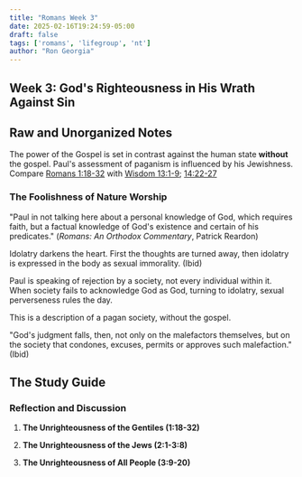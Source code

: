```yaml
---
title: "Romans Week 3"
date: 2025-02-16T19:24:59-05:00
draft: false
tags: ['romans', 'lifegroup', 'nt']
author: "Ron Georgia"
---
```


## Week 3: God's Righteousness in His Wrath Against Sin

## Raw and Unorganized Notes

The power of the Gospel is set in contrast against the human state **without** the gospel.
Paul's assessment of paganism is influenced by his Jewishness. Compare [Romans 1:18-32](https://www.biblegateway.com/passage/?search=Romans%201%3A18-32&version=ESV) with [Wisdom 13:1-9](https://www.biblegateway.com/passage/?search=Wisdom%2013%3A1-9&version=NRSVCE); [14:22-27](https://www.biblegateway.com/passage/?search=Wisdom%2014%3A22-27&version=NRSVCE)

### The Foolishness of Nature Worship

"Paul in not talking here about a personal knowledge of God, which requires faith, but a factual knowledge of God's existence and certain of his predicates." (_Romans: An Orthodox Commentary_, Patrick Reardon)

Idolatry darkens the heart. First the thoughts are turned away, then idolatry is expressed in the body as sexual immorality. (Ibid)

Paul is speaking of rejection by a society, not every individual within it. When society fails to acknowledge God as God, turning to idolatry, sexual perverseness rules the day.

This is a description of a pagan society, without the gospel.

"God's judgment falls, then, not only on the malefactors themselves, but on the society that condones, excuses, permits or approves such malefaction." (Ibid)

## The Study Guide

### Reflection and Discussion

1. **The Unrighteousness of the Gentiles (1:18-32)**

2. **The Unrighteousness of the Jews (2:1-3:8)**

3. **The Unrighteousness of All People (3:9-20)**
